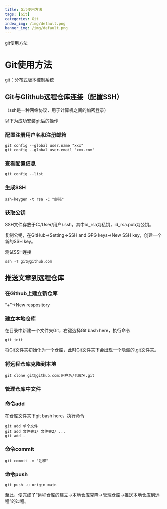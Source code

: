 ```yaml
---
title: Git使用方法
tags: [Git]
categories: Git
index_img: /img/default.png
banner_img: /img/default.png
---
```


git使用方法

<!-- more -->

# Git使用方法

git：分布式版本控制系统

## Git与GIithub远程仓库连接（配置SSH）

（ssh是一种网络协议，用于计算机之间的加密登录）

以下为成功安装git后的操作

### 配置注册用户名和注册邮箱

```
git config --global user.name "xxx"
git config --global user.email "xxx.com"
```

### 查看配置信息

```
git config --list
```

### 生成SSH

```
ssh-keygen -t rsa -C "邮箱"
```

### 获取公钥

SSH文件存放于C:/User/用户/.ssh，其中id_rsa为私钥，id_rsa.pub为公钥。

复制公钥，在GitHub->Setting->SSH and GPG keys->New SSH key，创建一个新的SSH key。

测试SSH连接

```
ssh -T git@github.com
```

## 推送文章到远程仓库

### 在Github上建立新仓库

“+”->New respository

### 建立本地仓库

在目录中新建一个文件夹Git，右键选择Git bash here，执行命令

```
git init
```

将Git文件夹初始化为一个仓库，此时Git文件夹下会出现一个隐藏的.git文件夹。

### 将远程仓库克隆到本地

```
git clone git@github.com:用户名/仓库名.git
```

### 管理仓库中文件

### 命令add

在仓库文件夹下git bash here，执行命令

```
git add 单个文件
git add 文件夹1/ 文件夹2/ ...
git add .
```

### 命令commit

```
git commit -m "注释"
```

### 命令push

```
git push -u origin main
```

至此，便完成了“远程仓库的建立->本地仓库克隆->管理仓库->推送本地仓库到远程”的过程。




